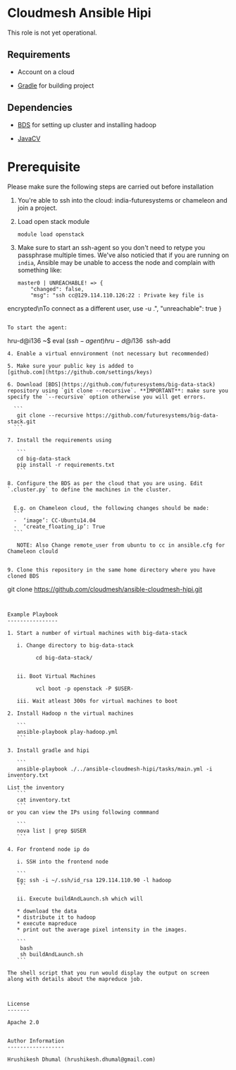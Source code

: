 Cloudmesh Ansible Hipi
=========================

This role is not yet operational.

Requirements
------------

* Account on a cloud

* [Gradle](http://gradle.org/) for building project


Dependencies
------------

* [BDS](https://github.com/futuresystems/big-data-stack) for setting up 
cluster and installing hadoop

* [JavaCV](https://github.com/bytedeco/javacv)



Prerequisite
===============

Please make sure the following steps are carried out before installation 


1. You're able to ssh into the cloud: india-futuresystems or chameleon 
and join a project. 
2. Load open stack module

      ```
      module load openstack
      ```
      
3. Make sure to start an ssh-agent so you don't need to retype you 
passphrase multiple times.
We've also noticied that if you are running on `india`, Ansible may be 
unable to access the node and complain with something like:

   ```
   master0 | UNREACHABLE! => {
       "changed": false,
       "msg": "ssh cc@129.114.110.126:22 : Private key file is 
encrypted\nTo connect as a different user, use -u <username>.",
       "unreachable": true
   }
   ```

   To start the agent:

   ```
   hru-d@i136 ~$ eval $(ssh-agent)
   hru-d@i136 ~$ ssh-add
   ```
4. Enable a virtual ennvironment (not necessary but recommended)

5. Make sure your public key is added to 
[github.com](https://github.com/settings/keys)

6. Download [BDS](https://github.com/futuresystems/big-data-stack) 
repository using `git clone --recursive`. **IMPORTANT**: make sure you 
specify the `--recursive` option otherwise you will get errors.

     ```
      git clone --recursive https://github.com/futuresystems/big-data-stack.git
     ```
     
7. Install the requirements using 

      ```
      cd big-data-stack
      pip install -r requirements.txt
      ```

8. Configure the BDS as per the cloud that you are using. Edit 
`.cluster.py` to define the machines in the cluster.


     E.g. on Chameleon cloud, the following changes should be made:
     ```
     -	‘image’: CC-Ubuntu14.04
     -	‘create_floating_ip’: True
     ```
     
      NOTE: Also Change remote_user from ubuntu to cc in ansible.cfg for 
Chameleon clould

     
9. Clone this repository in the same home directory where you have 
cloned BDS

   ```
   git clone https://github.com/cloudmesh/ansible-cloudmesh-hipi.git
   ```


Example Playbook
----------------

1. Start a number of virtual machines with big-data-stack 

      i. Change directory to big-data-stack 

            cd big-data-stack/

            
      ii. Boot Virtual Machines
      
            vcl boot -p openstack -P $USER-

      iii. Wait atleast 300s for virtual machines to boot
      
2. Install Hadoop n the virtual machines
      
      ```
      ansible-playbook play-hadoop.yml
      ```

3. Install gradle and hipi

      ```
      ansible-playbook ./../ansible-cloudmesh-hipi/tasks/main.yml -i inventory.txt
      ```
List the inventory
      ```
      cat inventory.txt
      ```
or you can view the IPs using following commmand

      ```
      nova list | grep $USER
      ```

4. For frontend node ip do

      i. SSH into the frontend node

      ```
      Eg: ssh -i ~/.ssh/id_rsa 129.114.110.90 -l hadoop
      ```
     
      ii. Execute buildAndLaunch.sh which will 
      
      * download the data
      * distribute it to hadoop 
      * execute mapreduce
      * print out the average pixel intensity in the images.
      
      ```
       bash
       sh buildAndLaunch.sh
      ```

The shell script that you run would display the output on screen 
along with details about the mapreduce job.



License
-------

Apache 2.0


Author Information
------------------

Hrushikesh Dhumal (hrushikesh.dhumal@gmail.com)

